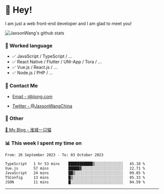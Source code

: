 # 👋 Hey!

I am just a web front-end developer and I am glad to meet you!

![JaxsonWang's github stats](https://github-readme-stats.vercel.app/api?username=JaxsonWang&&show_icons=true&&title_color=1abc9c&&icon_color=1abc9c)


### 📝 Worked language

- ✅ JavaScript / TypeScript / ...
- ✅ React Native / Flutter / UNI-App / Tora / ...
- ✅ Vue.js / React.js / ...
- ✅ Node.js / PHP / ...

### 📮 Contact Me

- [Email - i@iiong.com](mailto:i@iiong.com)

- [Twitter - @JaxsonWangChina](https://twitter.com/JaxsonWangChina)

### 🤪 Other

[📌 My Blog - 淮城一只猫](https://iiong.com)

### 📊 This week I spent my time on

<!--START_SECTION:waka-->

```txt
From: 26 September 2023 - To: 03 October 2023

TypeScript   1 hr 53 mins    ███████████▒░░░░░░░░░░░░░   45.10 %
Vue.js       57 mins         █████▓░░░░░░░░░░░░░░░░░░░   22.71 %
JavaScript   24 mins         ██▒░░░░░░░░░░░░░░░░░░░░░░   09.85 %
TSConfig     13 mins         █▒░░░░░░░░░░░░░░░░░░░░░░░   05.33 %
JSON         11 mins         █░░░░░░░░░░░░░░░░░░░░░░░░   04.59 %
```

<!--END_SECTION:waka-->

---
